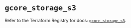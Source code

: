 # `gcore_storage_s3`

Refer to the Terraform Registry for docs: [`gcore_storage_s3`](https://registry.terraform.io/providers/g-core/gcore/0.31.1/docs/resources/storage_s3).
